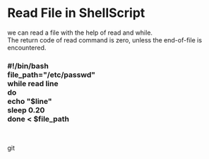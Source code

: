 <h1>  Read File in ShellScript</h1>
<p> we can read a file with the help of read and while. <br>The return code of read command is zero, unless the end-of-file is encountered.<br>


<h3>#!/bin/bash<br>
file_path="/etc/passwd"<br>
while read line<br>
do<br>
    echo "$line"<br>
    sleep 0.20<br>
done < $file_path<br></h3>
<br>
</p>
git